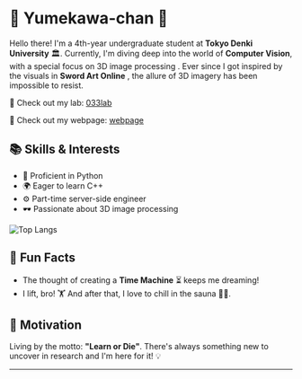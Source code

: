 # 🌸 Yumekawa-chan 🌸

Hello there! I'm a 4th-year undergraduate student at **Tokyo Denki University** 🏛️. Currently, I'm diving deep into the world of **Computer Vision**, with a special focus on 3D image processing . Ever since I got inspired by the visuals in **Sword Art Online** , the allure of 3D imagery has been impossible to resist.

🦄 Check out my lab: [033lab](https://033lab.org)

🍼 Check out my webpage: [webpage](https://yumekawa-holdings.com)

## 📚 Skills & Interests
- 🐍 Proficient in Python 
- 🌍 Eager to learn C++
- ⚙️ Part-time server-side engineer
- 🕶️ Passionate about 3D image processing
  
  
![Top Langs](https://github-readme-stats.vercel.app/api/top-langs/?username=Yumekawa-chan&layout=compact&theme=radical)

## 🎈 Fun Facts 
- The thought of creating a **Time Machine** ⏳ keeps me dreaming!
- I lift, bro! 🏋️ And after that, I love to chill in the sauna 🧖‍♂️.

## 💪 Motivation
Living by the motto: **"Learn or Die"**. There's always something new to uncover in research and I'm here for it! 💡

---


